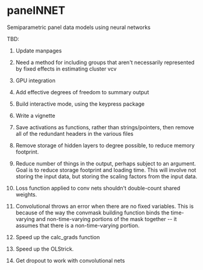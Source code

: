 # panelNNET
Semiparametric panel data models using neural networks

TBD:

1.  Update manpages

2.  Need a method for including groups that aren't necessarily represented by fixed effects in estimating cluster vcv

3.  GPU integration

4.  Add effective degrees of freedom to summary output

5.  Build interactive mode, using the keypress package

6.  Write a vignette

7.  Save activations as functions, rather than strings/pointers, then remove all of the redundant headers in the various files

8.  Remove storage of hidden layers to degree possible, to reduce memory footprint.

9.  Reduce number of things in the output, perhaps subject to an argument.  Goal is to reduce storage footprint and loading time.  This will involve not storing the input data, but storing the scaling factors from the input data.

10.  Loss function applied to conv nets shouldn't double-count shared weights.

11.  Convolutional throws an error when there are no fixed variables.  This is because of the way the convmask building function binds the time-varying and non-time-varying portions of the mask together -- it assumes that there is a non-time-varying portion.

12.  Speed up the calc_grads function

13.  Speed up the OLStrick.

14.  Get dropout to work with convolutional nets
